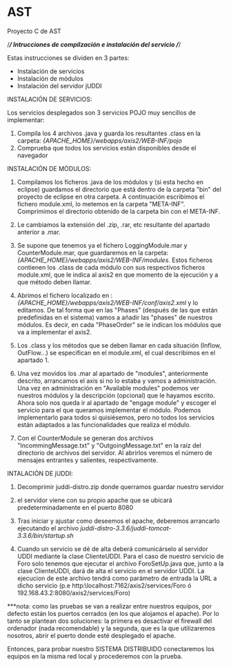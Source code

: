 # AST
Proyecto C de AST

/*********************************************************/
  Intrucciones de compilzación e instalación del servicio
/*********************************************************/

Estas instrucciones se dividen en 3 partes:
  - Instalación de servicios
  - Instalación de módulos
  - Instalación del servidor jUDDI

INSTALACIÓN DE SERVICIOS:

Los servicios desplegados son 3 servicios POJO muy sencillos de implementar:
1. Compila los 4 archivos .java y guarda los resultantes .class en la carpeta: _{APACHE_HOME}/webapps/axis2/WEB-INF/pojo_
2. Comprueba que todos los servicios están disponibles desde el navegador


INSTALACIÓN DE MÓDULOS:

1. Compilamos los ficheros .java de los módulos y (si esta hecho en eclipse) guardamos el directorio que está dentro de la carpeta "bin" del proyecto de eclipse en otra carpeta. A continuación escribimos el fichero module.xml, lo metemos en la carpeta "META-INF". Comprimimos el directorio obtenido de la carpeta bin con el META-INF.

2. Le cambiamos la extensión del .zip, .rar, etc resultante del apartado anterior a .mar.

3. Se supone que tenemos ya el fichero LoggingModule.mar y CounterModule.mar, que guardaremos en la carpeta: _{APACHE_HOME}/webapps/axis2/WEB-INF/modules_. Estos ficheros contienen los .class de cada módulo con sus respectivos ficheros module.xml, que le indica al axis2 en que momento de la ejecución y a que método deben llamar.

4. Abrimos el fichero localizado en : _{APACHE_HOME}/webapps/axis2/WEB-INF/conf/axis2.xml_ y lo editamos. De tal forma que en las "Phases" (después de las que están predefinidas en el sistema) vamos a añadir las "phases" de nuestros módulos. Es decir, en cada "PhaseOrder" se le indican los módulos que va a implementar el axis2.

5. Los .class y los métodos que se deben llamar en cada situación (Inflow, OutFlow...) se especifican en el module.xml, el cual describimos en el apartado 1.

6. Una vez movidos los .mar al apartado de "modules", anteriormente descrito, arrancamos el axis si no lo estaba y vamos a administración. Una vez en administración en "Available modules" podemos ver nuestros módulos y la descripción (opcional) que le hayamos escrito. Ahora solo nos queda ir al apartado de "engage module" y escoger el servicio para el que queramos implementar el módulo. Podemos implementarlo para todos si quisiésemos, pero no todos los servicios están adaptados a las funcionalidades que realiza el módulo.

7. Con el CounterModule se generan dos archivos "IncommingMessage.txt" y "OutgoingMessage.txt" en la raíz del directorio de archivos del servidor. Al abrirlos veremos el número de mensajes entrantes y salientes, respectivamente.

INTALACIÓN DE jUDDI:

1. Decomprimir juddi-distro.zip donde querramos guardar nuestro servidor

2. el servidor viene con su propio apache que se ubicará predeterminadamente en el puerto 8080

3. Tras iniciar y ajustar como deseemos el apache, deberemos arrancarlo ejecutando el archivo _juddi-distro-3.3.6/juddi-tomcat-3.3.6/bin/startup.sh_ 

4. Cuando un servicio se dé de alta deberá comunicárselo al servidor UDDI mediante la clase ClienteUDDI. Para el caso de nuestro servicio de Foro solo tenemos que ejecutar el archivo ForoSetUp.java que, junto a la clase ClienteUDDI, dará de alta el servicio en el servidor UDDI. La ejecucion de este archivo tendrá como parámetro de entrada la URL a dicho servicio (p.e http:\\localhost:7162/axis2/services/Foro ó 192.168.43.2:8080/axis2/services/Foro)


***nota: como las pruebas se van a realizar entre nuestros equipos, por defecto están los puertos cerrados (en los que alojamos el apache). Por lo tanto se plantean dos soluciones: la primera es desactivar el firewall del ordenador (nada recomendable) y la segunda, que es la que utilizaremos nosotros, abrir el puerto donde esté desplegado el apache.

Entonces, para probar nuestro SISTEMA DISTRIBUIDO conectaremos los equipos en la misma red local y procederemos con la prueba.
